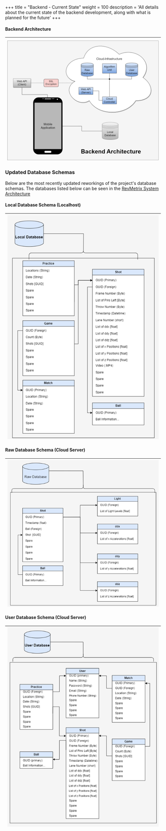 +++
title = "Backend - Current State"
weight = 100
description = 'All details about the current state of the backend development, along with what is planned for the future'
+++

#### Backend Architecture
| ![Backend Architecture](BackendArchitecture.png?width=25vw&lightbox=false&text-align=left)|
|:--:|

### Updated Database Schemas
Below are the most recently updated reworkings of the project's database schemas.  The databases listed below can be seen in the [RevMetrix System Architecture](/Wiki/current-project-status/)

#### Local Database Schema (Localhost)
| ![Local Database](LocalDatabase.png?width=25vw&lightbox=false&text-align=left)|
|:--:|

#### Raw Database Schema (Cloud Server)
| ![Raw Database](RawDatabase.png?width=30vw&lightbox=false) |
|:--:|

#### User Database Schema (Cloud Server)
| ![User Database](UserDatabase.png?width=30vw&lightbox=false) |
|:--:|